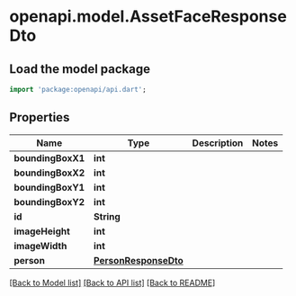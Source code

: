 # openapi.model.AssetFaceResponseDto

## Load the model package
```dart
import 'package:openapi/api.dart';
```

## Properties
Name | Type | Description | Notes
------------ | ------------- | ------------- | -------------
**boundingBoxX1** | **int** |  | 
**boundingBoxX2** | **int** |  | 
**boundingBoxY1** | **int** |  | 
**boundingBoxY2** | **int** |  | 
**id** | **String** |  | 
**imageHeight** | **int** |  | 
**imageWidth** | **int** |  | 
**person** | [**PersonResponseDto**](PersonResponseDto.md) |  | 

[[Back to Model list]](../README.md#documentation-for-models) [[Back to API list]](../README.md#documentation-for-api-endpoints) [[Back to README]](../README.md)


